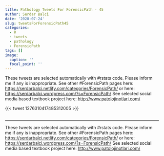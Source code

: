 ```yaml
---
title: Pathology Tweets For ForensicPath - 45
author: Serdar Balci
date: '2020-07-24'
slug: tweetsForForensicPath45
categories:
  - R
  - tweets
  - pathology
  - ForensicPath
tags: []
image:
  caption: ''
  focal_point: ''
---
```



These tweets are selected automatically with #rstats code. Please inform me if any is inappropriate.
See other #ForensicPath pages here: https://serdarbalci.netlify.com/categories/ForensicPath/  or here: https://serdarbalci.wordpress.com/?s=ForensicPath/ 
See selected social media based textbook project here: http://www.patolojinotlari.com/

{{< tweet 1276310417485312005 >}}
<br>
<br>
<hr>


These tweets are selected automatically with #rstats code. Please inform me if any is inappropriate.
See other #ForensicPath pages here: https://serdarbalci.netlify.com/categories/ForensicPath/  or here: https://serdarbalci.wordpress.com/?s=ForensicPath/ 
See selected social media based textbook project here: http://www.patolojinotlari.com/
